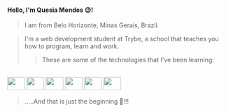 #### Hello, I'm Quesia Mendes :wink:!

> I am from Belo Horizonte, Minas Gerais, Brazil.
 
>I'm a web development student at Trybe, a school that teaches you how to program,
 learn and work.
>>These are some of the technologies that I've been learning:

  <div style="display: inline_block"><br>         
    <img align-center"alt=Ques-HTML" height="30" width="40" src="https://cdn.jsdelivr.net/gh/devicons/devicon/icons/html5/html5-original-wordmark.svg" /> 
    <img align-center"alt=Ques-Js" height="30" width="40" src="https://cdn.jsdelivr.net/gh/devicons/devicon/icons/javascript/javascript-original.svg" />       <img align-center"alt=Ques-CSS" height="30" width="40" src="https://cdn.jsdelivr.net/gh/devicons/devicon/icons/css3/css3-original.svg" />
    <img align-center"alt=Ques-React" height="30" width="40" src="https://cdn.jsdelivr.net/gh/devicons/devicon/icons/react/react-original.svg" />
    <img align-center"alt=Ques-Redux" height="30" width="40" src="https://cdn.jsdelivr.net/gh/devicons/devicon/icons/redux/redux-original.svg" />
    <img align-center"alt=Ques-MySQL" height="30" width="40" src="https://cdn.jsdelivr.net/gh/devicons/devicon/icons/mysql/mysql-original.svg" />              </div>

> .....And that is just the beginning :rocket:!!!

##

<div>
 
</div>
                                                                                                                                                   
       
          

